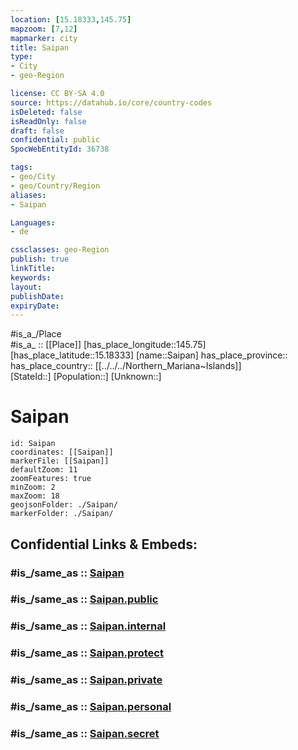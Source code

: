 ```yaml
---
location: [15.18333,145.75] 
mapzoom: [7,12] 
mapmarker: city 
title: Saipan
type: 
- City
- geo-Region

license: CC BY-SA 4.0
source: https://datahub.io/core/country-codes
isDeleted: false
isReadOnly: false
draft: false
confidential: public
SpocWebEntityId: 36738

tags:
- geo/City
- geo/Country/Region
aliases:
- Saipan

Languages:
- de

cssclasses: geo-Region
publish: true
linkTitle: 
keywords: 
layout: 
publishDate: 
expiryDate: 
---
```

#is_a_/Place  
#is_a_ :: [[Place]] 
[has_place_longitude::145.75] 
[has_place_latitude::15.18333] 
[name::Saipan] 
has_place_province::  
has_place_country:: [[../../../Northern_Mariana~Islands]]  
[StateId::] 
[Population::] 
[Unknown::] 

# Saipan

```leaflet
id: Saipan
coordinates: [[Saipan]] 
markerFile: [[Saipan]] 
defaultZoom: 11 
zoomFeatures: true 
minZoom: 2 
maxZoom: 18
geojsonFolder: ./Saipan/
markerFolder: ./Saipan/
```


## Confidential Links & Embeds: 

### #is_/same_as :: [Saipan](/_Standards/Earth/Continent/Australasia/Micronesia/Northern_Mariana~Islands/Municipalities~Mariana-Islands/Saipan.md) 

### #is_/same_as :: [Saipan.public](/_public/Earth/Continent/Australasia/Micronesia/Northern_Mariana~Islands/Municipalities~Mariana-Islands/Saipan.public.md) 

### #is_/same_as :: [Saipan.internal](/_internal/Earth/Continent/Australasia/Micronesia/Northern_Mariana~Islands/Municipalities~Mariana-Islands/Saipan.internal.md) 

### #is_/same_as :: [Saipan.protect](/_protect/Earth/Continent/Australasia/Micronesia/Northern_Mariana~Islands/Municipalities~Mariana-Islands/Saipan.protect.md) 

### #is_/same_as :: [Saipan.private](/_private/Earth/Continent/Australasia/Micronesia/Northern_Mariana~Islands/Municipalities~Mariana-Islands/Saipan.private.md) 

### #is_/same_as :: [Saipan.personal](/_personal/Earth/Continent/Australasia/Micronesia/Northern_Mariana~Islands/Municipalities~Mariana-Islands/Saipan.personal.md) 

### #is_/same_as :: [Saipan.secret](/_secret/Earth/Continent/Australasia/Micronesia/Northern_Mariana~Islands/Municipalities~Mariana-Islands/Saipan.secret.md)

